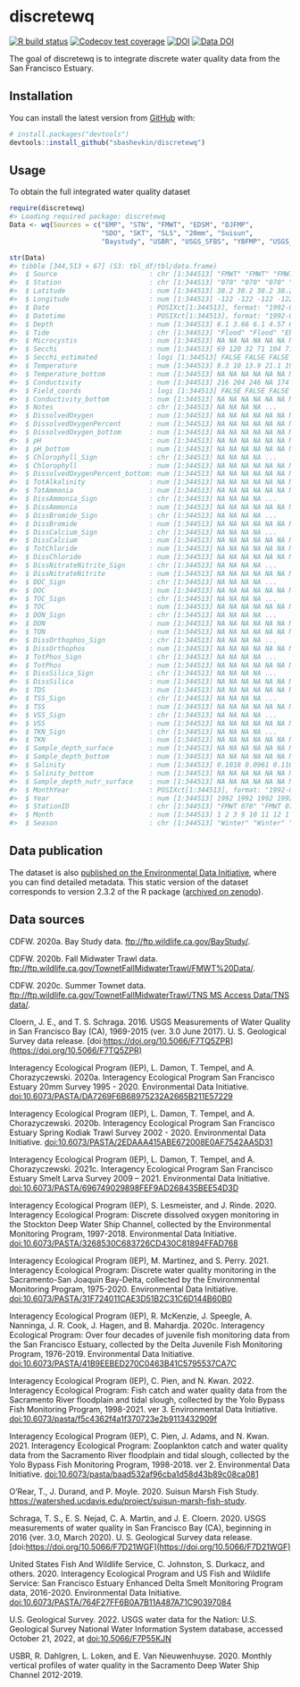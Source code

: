
<!-- README.md is generated from README.Rmd. Please edit that file -->

# discretewq

<!-- badges: start -->

[![R build
status](https://github.com/sbashevkin/discretewq/workflows/R-CMD-check/badge.svg)](https://github.com/sbashevkin/discretewq/actions)
[![Codecov test
coverage](https://codecov.io/gh/sbashevkin/discretewq/branch/main/graph/badge.svg)](https://codecov.io/gh/sbashevkin/discretewq?branch=main)
[![DOI](https://zenodo.org/badge/309747392.svg)](https://zenodo.org/badge/latestdoi/309747392)
[![Data
DOI](https://img.shields.io/badge/Data%20publication%20DOI-10.6073/pasta/567ca1dce56cc819b1819117538bd718-blue.svg)](https://portal.edirepository.org/nis/mapbrowse?scope=edi&identifier=731)
<!-- badges: end -->

The goal of discretewq is to integrate discrete water quality data from
the San Francisco Estuary.

## Installation

You can install the latest version from [GitHub](https://github.com/)
with:

``` r
# install.packages("devtools")
devtools::install_github("sbashevkin/discretewq")
```

## Usage

To obtain the full integrated water quality dataset

``` r
require(discretewq)
#> Loading required package: discretewq
Data <- wq(Sources = c("EMP", "STN", "FMWT", "EDSM", "DJFMP",
                       "SDO", "SKT", "SLS", "20mm", "Suisun", 
                       "Baystudy", "USBR", "USGS_SFBS", "YBFMP", "USGS_CAWSC"))

str(Data)
#> tibble [344,513 × 67] (S3: tbl_df/tbl/data.frame)
#>  $ Source                       : chr [1:344513] "FMWT" "FMWT" "FMWT" "FMWT" ...
#>  $ Station                      : chr [1:344513] "070" "070" "070" "070" ...
#>  $ Latitude                     : num [1:344513] 38.2 38.2 38.2 38.2 38.2 ...
#>  $ Longitude                    : num [1:344513] -122 -122 -122 -122 -122 ...
#>  $ Date                         : POSIXct[1:344513], format: "1992-01-10" "1992-02-07" ...
#>  $ Datetime                     : POSIXct[1:344513], format: "1992-01-10 08:18:00" "1992-02-07 08:23:00" ...
#>  $ Depth                        : num [1:344513] 6.1 3.66 6.1 4.57 6.1 ...
#>  $ Tide                         : chr [1:344513] "Flood" "Flood" "Ebb" "Flood" ...
#>  $ Microcystis                  : num [1:344513] NA NA NA NA NA NA NA NA NA NA ...
#>  $ Secchi                       : num [1:344513] 69 120 32 71 104 71 15 16 9 70 ...
#>  $ Secchi_estimated             : logi [1:344513] FALSE FALSE FALSE FALSE FALSE FALSE ...
#>  $ Temperature                  : num [1:344513] 8.3 10 13.9 21.1 19.4 14.7 8.9 7.2 10.6 14.7 ...
#>  $ Temperature_bottom           : num [1:344513] NA NA NA NA NA NA NA NA NA NA ...
#>  $ Conductivity                 : num [1:344513] 216 204 246 NA 174 225 157 192 211 192 ...
#>  $ Field_coords                 : logi [1:344513] FALSE FALSE FALSE FALSE FALSE FALSE ...
#>  $ Conductivity_bottom          : num [1:344513] NA NA NA NA NA NA NA NA NA NA ...
#>  $ Notes                        : chr [1:344513] NA NA NA NA ...
#>  $ DissolvedOxygen              : num [1:344513] NA NA NA NA NA NA NA NA NA NA ...
#>  $ DissolvedOxygenPercent       : num [1:344513] NA NA NA NA NA NA NA NA NA NA ...
#>  $ DissolvedOxygen_bottom       : num [1:344513] NA NA NA NA NA NA NA NA NA NA ...
#>  $ pH                           : num [1:344513] NA NA NA NA NA NA NA NA NA NA ...
#>  $ pH_bottom                    : num [1:344513] NA NA NA NA NA NA NA NA NA NA ...
#>  $ Chlorophyll_Sign             : chr [1:344513] NA NA NA NA ...
#>  $ Chlorophyll                  : num [1:344513] NA NA NA NA NA NA NA NA NA NA ...
#>  $ DissolvedOxygenPercent_bottom: num [1:344513] NA NA NA NA NA NA NA NA NA NA ...
#>  $ TotAlkalinity                : num [1:344513] NA NA NA NA NA NA NA NA NA NA ...
#>  $ TotAmmonia                   : num [1:344513] NA NA NA NA NA NA NA NA NA NA ...
#>  $ DissAmmonia_Sign             : chr [1:344513] NA NA NA NA ...
#>  $ DissAmmonia                  : num [1:344513] NA NA NA NA NA NA NA NA NA NA ...
#>  $ DissBromide_Sign             : chr [1:344513] NA NA NA NA ...
#>  $ DissBromide                  : num [1:344513] NA NA NA NA NA NA NA NA NA NA ...
#>  $ DissCalcium_Sign             : chr [1:344513] NA NA NA NA ...
#>  $ DissCalcium                  : num [1:344513] NA NA NA NA NA NA NA NA NA NA ...
#>  $ TotChloride                  : num [1:344513] NA NA NA NA NA NA NA NA NA NA ...
#>  $ DissChloride                 : num [1:344513] NA NA NA NA NA NA NA NA NA NA ...
#>  $ DissNitrateNitrite_Sign      : chr [1:344513] NA NA NA NA ...
#>  $ DissNitrateNitrite           : num [1:344513] NA NA NA NA NA NA NA NA NA NA ...
#>  $ DOC_Sign                     : chr [1:344513] NA NA NA NA ...
#>  $ DOC                          : num [1:344513] NA NA NA NA NA NA NA NA NA NA ...
#>  $ TOC_Sign                     : chr [1:344513] NA NA NA NA ...
#>  $ TOC                          : num [1:344513] NA NA NA NA NA NA NA NA NA NA ...
#>  $ DON_Sign                     : chr [1:344513] NA NA NA NA ...
#>  $ DON                          : num [1:344513] NA NA NA NA NA NA NA NA NA NA ...
#>  $ TON                          : num [1:344513] NA NA NA NA NA NA NA NA NA NA ...
#>  $ DissOrthophos_Sign           : chr [1:344513] NA NA NA NA ...
#>  $ DissOrthophos                : num [1:344513] NA NA NA NA NA NA NA NA NA NA ...
#>  $ TotPhos_Sign                 : chr [1:344513] NA NA NA NA ...
#>  $ TotPhos                      : num [1:344513] NA NA NA NA NA NA NA NA NA NA ...
#>  $ DissSilica_Sign              : chr [1:344513] NA NA NA NA ...
#>  $ DissSilica                   : num [1:344513] NA NA NA NA NA NA NA NA NA NA ...
#>  $ TDS                          : num [1:344513] NA NA NA NA NA NA NA NA NA NA ...
#>  $ TSS_Sign                     : chr [1:344513] NA NA NA NA ...
#>  $ TSS                          : num [1:344513] NA NA NA NA NA NA NA NA NA NA ...
#>  $ VSS_Sign                     : chr [1:344513] NA NA NA NA ...
#>  $ VSS                          : num [1:344513] NA NA NA NA NA NA NA NA NA NA ...
#>  $ TKN_Sign                     : chr [1:344513] NA NA NA NA ...
#>  $ TKN                          : num [1:344513] NA NA NA NA NA NA NA NA NA NA ...
#>  $ Sample_depth_surface         : num [1:344513] NA NA NA NA NA NA NA NA NA NA ...
#>  $ Sample_depth_bottom          : num [1:344513] NA NA NA NA NA NA NA NA NA NA ...
#>  $ Salinity                     : num [1:344513] 0.1018 0.0961 0.1163 NA 0.0817 ...
#>  $ Salinity_bottom              : num [1:344513] NA NA NA NA NA NA NA NA NA NA ...
#>  $ Sample_depth_nutr_surface    : num [1:344513] NA NA NA NA NA NA NA NA NA NA ...
#>  $ MonthYear                    : POSIXct[1:344513], format: "1992-01-01" "1992-02-01" ...
#>  $ Year                         : num [1:344513] 1992 1992 1992 1992 1992 ...
#>  $ StationID                    : chr [1:344513] "FMWT 070" "FMWT 070" "FMWT 070" "FMWT 070" ...
#>  $ Month                        : num [1:344513] 1 2 3 9 10 11 12 1 2 3 ...
#>  $ Season                       : chr [1:344513] "Winter" "Winter" "Spring" "Fall" ...
```

## Data publication

The dataset is also [published on the Environmental Data
Initiative](https://portal.edirepository.org/nis/mapbrowse?scope=edi&identifier=731),
where you can find detailed metadata. This static version of the dataset
corresponds to version 2.3.2 of the R package ([archived on
zenodo](https://zenodo.org/record/6390964)).

## Data sources

CDFW. 2020a. Bay Study data. <ftp://ftp.wildlife.ca.gov/BayStudy/>.

CDFW. 2020b. Fall Midwater Trawl data.
<ftp://ftp.wildlife.ca.gov/TownetFallMidwaterTrawl/FMWT%20Data/>.

CDFW. 2020c. Summer Townet data.
[ftp://ftp.wildlife.ca.gov/TownetFallMidwaterTrawl/TNS MS Access
Data/TNS
data/](ftp://ftp.wildlife.ca.gov/TownetFallMidwaterTrawl/TNS%20MS%20Access%20Data/TNS%20data/).

Cloern, J. E., and T. S. Schraga. 2016. USGS Measurements of Water
Quality in San Francisco Bay (CA), 1969-2015 (ver. 3.0 June 2017). U. S.
Geological Survey data release.
[doi:https://doi.org/10.5066/F7TQ5ZPR](https://doi.org/10.5066/F7TQ5ZPR)

Interagency Ecological Program (IEP), L. Damon, T. Tempel, and A.
Chorazyczewski. 2020a. Interagency Ecological Program San Francisco
Estuary 20mm Survey 1995 - 2020. Environmental Data Initiative.
[doi:10.6073/PASTA/DA7269F6B68975232A2665B211E57229](https://portal.edirepository.org/nis/mapbrowse?scope=edi&identifier=535&revision=2)

Interagency Ecological Program (IEP), L. Damon, T. Tempel, and A.
Chorazyczewski. 2020b. Interagency Ecological Program San Francisco
Estuary Spring Kodiak Trawl Survey 2002 - 2020. Environmental Data
Initiative.
[doi:10.6073/PASTA/2EDAAA415ABE672008E0AF7542AA5D31](https://portal.edirepository.org/nis/mapbrowse?scope=edi&identifier=527&revision=2)

Interagency Ecological Program (IEP), L. Damon, T. Tempel, and A.
Chorazyczewski. 2021c. Interagency Ecological Program San Francisco
Estuary Smelt Larva Survey 2009 – 2021. Environmental Data Initiative.
[doi:10.6073/PASTA/696749029898FEF9AD268435BEE54D3D](https://portal.edirepository.org/nis/mapbrowse?scope=edi&identifier=534&revision=3)

Interagency Ecological Program (IEP), S. Lesmeister, and J. Rinde. 2020.
Interagency Ecological Program: Discrete dissolved oxygen monitoring in
the Stockton Deep Water Ship Channel, collected by the Environmental
Monitoring Program, 1997-2018. Environmental Data Initiative.
[doi:10.6073/PASTA/3268530C683726CD430C81894FFAD768](https://portal.edirepository.org/nis/mapbrowse?packageid=edi.276.2)

Interagency Ecological Program (IEP), M. Martinez, and S. Perry. 2021.
Interagency Ecological Program: Discrete water quality monitoring in the
Sacramento-San Joaquin Bay-Delta, collected by the Environmental
Monitoring Program, 1975-2020. Environmental Data Initiative.
[doi:10.6073/PASTA/31F724011CAE3D51B2C31C6D144B60B0](https://portal.edirepository.org/nis/mapbrowse?scope=edi&identifier=458&revision=4)

Interagency Ecological Program (IEP), R. McKenzie, J. Speegle, A.
Nanninga, J. R. Cook, J. Hagen, and B. Mahardja. 2020c. Interagency
Ecological Program: Over four decades of juvenile fish monitoring data
from the San Francisco Estuary, collected by the Delta Juvenile Fish
Monitoring Program, 1976-2019. Environmental Data Initiative.
[doi:10.6073/PASTA/41B9EEBED270C0463B41C5795537CA7C](https://portal.edirepository.org/nis/mapbrowse?packageid=edi.244.4)

Interagency Ecological Program (IEP), C. Pien, and N. Kwan. 2022.
Interagency Ecological Program: Fish catch and water quality data from
the Sacramento River floodplain and tidal slough, collected by the Yolo
Bypass Fish Monitoring Program, 1998-2021. ver 3. Environmental Data
Initiative.
[doi:10.6073/pasta/f5c4362f4a1f370723e2b9113432909f](https://portal.edirepository.org/nis/mapbrowse?packageid=edi.233.3)

Interagency Ecological Program (IEP), C. Pien, J. Adams, and N. Kwan.
2021. Interagency Ecological Program: Zooplankton catch and water
quality data from the Sacramento River floodplain and tidal slough,
collected by the Yolo Bypass Fish Monitoring Program, 1998-2018. ver 2.
Environmental Data Initiative.
[doi:10.6073/pasta/baad532af96cba1d58d43b89c08ca081](https://portal.edirepository.org/nis/mapbrowse?packageid=edi.494.2)

O’Rear, T., J. Durand, and P. Moyle. 2020. Suisun Marsh Fish Study.
<https://watershed.ucdavis.edu/project/suisun-marsh-fish-study>.

Schraga, T. S., E. S. Nejad, C. A. Martin, and J. E. Cloern. 2020. USGS
measurements of water quality in San Francisco Bay (CA), beginning in
2016 (ver. 3.0, March 2020). U. S. Geological Survey data release.
[doi:https://doi.org/10.5066/F7D21WGF](https://doi.org/10.5066/F7D21WGF)

United States Fish And Wildlife Service, C. Johnston, S. Durkacz, and
others. 2020. Interagency Ecological Program and US Fish and Wildlife
Service: San Francisco Estuary Enhanced Delta Smelt Monitoring Program
data, 2016-2020. Environmental Data Initiative.
[doi:10.6073/PASTA/764F27FF6B0A7B11A487A71C90397084](https://portal.edirepository.org/nis/mapbrowse?packageid=edi.415.3)

U.S. Geological Survey. 2022. USGS water data for the Nation: U.S.
Geological Survey National Water Information System database, accessed
October 21, 2022, at
[doi:10.5066/F7P55KJN](https://doi.org/10.5066/F7P55KJN)

USBR, R. Dahlgren, L. Loken, and E. Van Nieuwenhuyse. 2020. Monthly
vertical profiles of water quality in the Sacramento Deep Water Ship
Channel 2012-2019.
